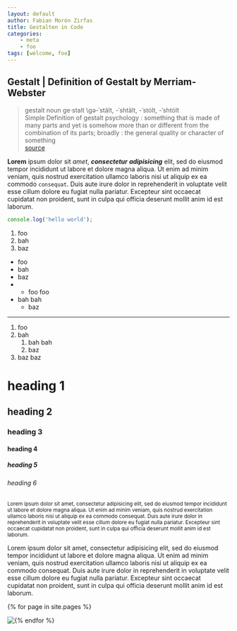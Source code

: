```yaml
---  
layout: default
author: Fabian Morón Zirfas
title: Gestalten in Code
categories:
    - meta
    - foo
tags: [welcome, foo]
---  
```


## Gestalt | Definition of Gestalt by Merriam-Webster

>gestalt
>noun  ge·stalt \gə-ˈstält, -ˈshtält, -ˈstȯlt, -ˈshtȯlt\
>Simple Definition of gestalt
>psychology : something that is made of many parts and yet is somehow more than or different from the combination of its parts; broadly : the general quality or character of something  
[source](http://www.merriam-webster.com/dictionary/gestalt)  

__Lorem__ ipsum dolor sit _amet_, ___consectetur___ _**adipisicing**_ elit, sed do eiusmod tempor incididunt ut labore et dolore magna aliqua. Ut enim ad minim veniam, quis nostrud exercitation ullamco laboris nisi ut aliquip ex ea commodo `consequat`. Duis aute irure dolor in reprehenderit in voluptate velit esse cillum dolore eu fugiat nulla pariatur. Excepteur sint occaecat cupidatat non proident, sunt in culpa qui officia deserunt mollit anim id est laborum.  


```js
console.log('hello world');
```

1. foo
2. bah
3. baz

- foo
- bah
- baz
- - foo foo
- bah bah
    - baz

---  

1. foo
2. bah
    1. bah bah
    2. baz
3. baz baz

# heading 1

## heading 2

### heading 3

#### heading 4

##### heading 5

###### heading 6


<small>
Lorem ipsum dolor sit amet, consectetur adipisicing elit, sed do eiusmod tempor incididunt ut labore et dolore magna aliqua. Ut enim ad minim veniam, quis nostrud exercitation ullamco laboris nisi ut aliquip ex ea commodo consequat. Duis aute irure dolor in reprehenderit in voluptate velit esse cillum dolore eu fugiat nulla pariatur. Excepteur sint occaecat cupidatat non proident, sunt in culpa qui officia deserunt mollit anim id est laborum.    
</small>

<p class="font_small">Lorem ipsum dolor sit amet, consectetur adipisicing elit, sed do eiusmod tempor incididunt ut labore et dolore magna aliqua. Ut enim ad minim veniam, quis nostrud exercitation ullamco laboris nisi ut aliquip ex ea commodo consequat. Duis aute irure dolor in reprehenderit in voluptate velit esse cillum dolore eu fugiat nulla pariatur. Excepteur sint occaecat cupidatat non proident, sunt in culpa qui officia deserunt mollit anim id est laborum.</p>


{% for page in site.pages %}
<div class="thumb" style="float:left;">
<a href="{{ page.permalink | prepend: site.baseurl }}"><img src="{{site.baseurl}}/{{ page.path | replace:'index.md','' }}thumb.png"></a>
</div>
{% endfor %}

<div class="clear-float"></div>
